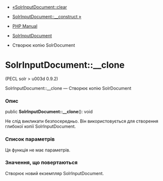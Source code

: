 - [«SolrInputDocument::clear](solrinputdocument.clear.md)
- [SolrInputDocument::\_\_construct
»](solrinputdocument.construct.md)

- [PHP Manual](index.md)
- [SolrInputDocument](class.solrinputdocument.md)
- Створює копію SolrDocument

# SolrInputDocument::\_\_clone

(PECL solr \> u003d 0.9.2)

SolrInputDocument::\_\_clone — Створює копію SolrDocument

### Опис

public **SolrInputDocument::\_\_clone**(): void

Не слід викликати безпосередньо. Він використовується для створення глибокої
копії SolrInputDocument.

### Список параметрів

Ця функція не має параметрів.

### Значення, що повертаються

Створює новий екземпляр SolrInputDocument.
